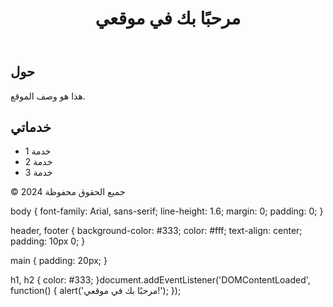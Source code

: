 <!DOCTYPE html>
<html lang="ar">
<head>
    <meta charset="UTF-8">
    <meta name="viewport" content="width=device-width, initial-scale=1.0">
    <title>موقعي الشخصي</title>
    <link rel="stylesheet" href="style.css"> <!-- ربط ملف CSS -->
</head>
<body>
    <header>
        <h1>مرحبًا بك في موقعي</h1>
    </header>
    <main>
        <section>
            <h2>حول</h2>
            <p>هذا هو وصف الموقع.</p>
        </section>
        <section>
            <h2>خدماتي</h2>
            <ul>
                <li>خدمة 1</li>
                <li>خدمة 2</li>
                <li>خدمة 3</li>
            </ul>
        </section>
    </main>
    <footer>
        <p>&copy; 2024 جميع الحقوق محفوظة</p>
    </footer>
</body>
</html>
body {
    font-family: Arial, sans-serif;
    line-height: 1.6;
    margin: 0;
    padding: 0;
}

header, footer {
    background-color: #333;
    color: #fff;
    text-align: center;
    padding: 10px 0;
}

main {
    padding: 20px;
}

h1, h2 {
    color: #333;
}document.addEventListener('DOMContentLoaded', function() {
    alert('مرحبًا بك في موقعي!');
});
